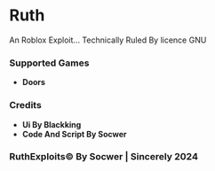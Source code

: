 # Ruth
An Roblox Exploit... Technically Ruled By licence GNU

### Supported Games
- **Doors**

### Credits
- **Ui By Blackking**
- **Code And Script By Socwer**

### RuthExploits© By Socwer | Sincerely 2024
